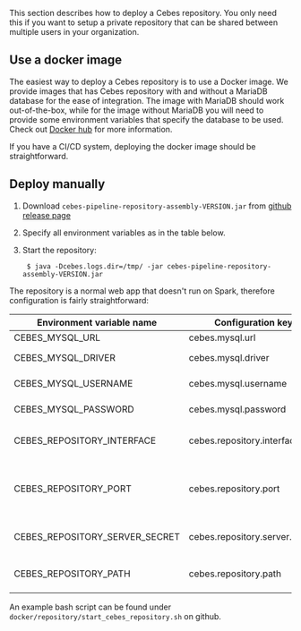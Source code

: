 This section describes how to deploy a Cebes repository. You only need this if you want 
to setup a private repository that can be shared between multiple users in your organization.

## Use a docker image

The easiest way to deploy a Cebes repository is to use a Docker image. We provide images that 
has Cebes repository with and without a MariaDB database for the ease of integration. 
The image with MariaDB should work out-of-the-box, while for the image without MariaDB you will
need to provide some environment variables that specify the database to be used. Check out 
[Docker hub](https://hub.docker.com/r/cebesio/pipeline-repo/) for more information.

If you have a CI/CD system, deploying the docker image should be straightforward.

## Deploy manually

1. Download `cebes-pipeline-repository-assembly-VERSION.jar` from 
[github release page](https://github.com/cebes/cebes-server/releases)
2. Specify all environment variables as in the table below.
3. Start the repository:

        $ java -Dcebes.logs.dir=/tmp/ -jar cebes-pipeline-repository-assembly-VERSION.jar
    
    
The repository is a normal web app that doesn't run on Spark, therefore configuration 
is fairly straightforward:

| Environment variable name | Configuration key | Description | Default value |
|---------------------------|-------------------|-------------|---------------|
| CEBES_MYSQL_URL | cebes.mysql.url | URL for MySQL database |  |
| CEBES_MYSQL_DRIVER | cebes.mysql.driver | Driver for MySQL database | org.mariadb.jdbc.Driver |
| CEBES_MYSQL_USERNAME | cebes.mysql.username | Username for MySQL database |  |
| CEBES_MYSQL_PASSWORD | cebes.mysql.password | Password for MySQL database |  |
| CEBES_REPOSITORY_INTERFACE | cebes.repository.interface | The interface on which the HTTP service will be listening | localhost |
| CEBES_REPOSITORY_PORT | cebes.repository.port | The port on which the HTTP service will be listening, to be combined with REPOSITORY_INTERFACE | 22000 |
| CEBES_REPOSITORY_SERVER_SECRET | cebes.repository.server.secret | The secret string to be used in authentication of the HTTP server | ... |
| CEBES_REPOSITORY_PATH | cebes.repository.path | Path to local disk where we store the binary files of repositories | /tmp |

An example bash script can be found under `docker/repository/start_cebes_repository.sh` on github.
